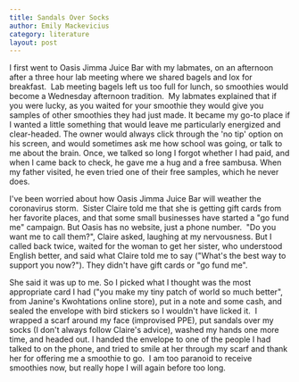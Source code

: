 ```yaml
---
title: Sandals Over Socks
author: Emily Mackevicius
category: literature
layout: post
---
```


I first went to Oasis Jimma Juice Bar with my labmates, on an afternoon after a three hour lab meeting where we shared bagels and lox for breakfast.  Lab meeting bagels left us too full for lunch, so smoothies would become a Wednesday afternoon tradition.  My labmates explained that if you were lucky, as you waited for your smoothie they would give you samples of other smoothies they had just made. It became my go-to place if I wanted a little something that would leave me particularly energized and clear-headed. The owner would always click through the 'no tip' option on his screen, and would sometimes ask me how school was going, or talk to me about the brain. Once, we talked so long I forgot whether I had paid, and when I came back to check, he gave me a hug and a free sambusa. When my father visited, he even tried one of their free samples, which he never does. 

I've been worried about how Oasis Jimma Juice Bar will weather the coronavirus storm.  Sister Claire told me that she is getting gift cards from her favorite places, and that some small businesses have started a "go fund me" campaign. But Oasis has no website, just a phone number.  "Do you want me to call them?", Claire asked, laughing at my nervousness. But I called back twice, waited for the woman to get her sister, who understood English better, and said what Claire told me to say ("What's the best way to support you now?"). They didn't have gift cards or "go fund me". 

She said it was up to me. So I picked what I thought was the most appropriate card I had ("you make my tiny patch of world so much better", from Janine's Kwohtations online store), put in a note and some cash, and sealed the envelope with bird stickers so I wouldn't have licked it.  I wrapped a scarf around my face (improvised PPE), put sandals over my socks (I don't always follow Claire's advice), washed my hands one more time, and headed out. I handed the envelope to one of the people I had talked to on the phone, and tried to smile at her through my scarf and thank her for offering me a smoothie to go.  I am too paranoid to receive smoothies now, but really hope I will again before too long. 
